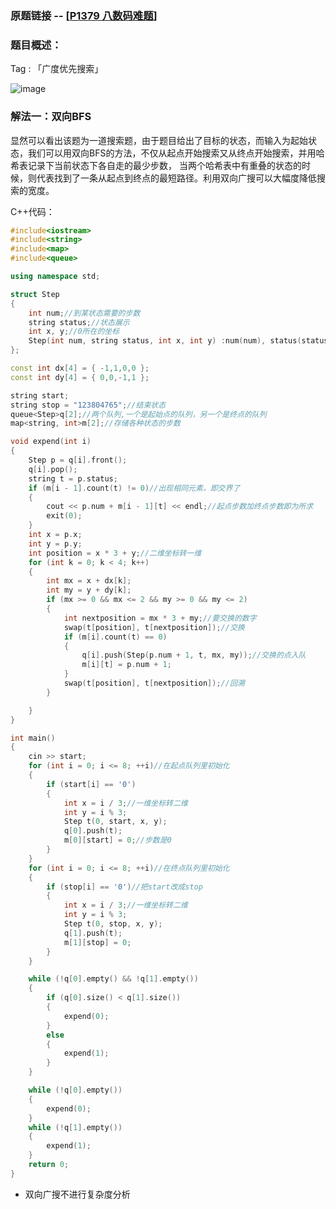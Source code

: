 ### 原题链接 -- [[P1379 八数码难题](https://www.luogu.com.cn/problem/P1379)]

### 题目概述：
Tag : 「广度优先搜索」

![image](https://user-images.githubusercontent.com/99656524/230010711-82af737f-a27d-478b-b75e-3be50a4bba80.png)

### 解法一：双向BFS
显然可以看出该题为一道搜索题，由于题目给出了目标的状态，而输入为起始状态，我们可以用双向BFS的方法，不仅从起点开始搜索又从终点开始搜索，并用哈希表记录下当前状态下各自走的最少步数，
当两个哈希表中有重叠的状态的时候，则代表找到了一条从起点到终点的最短路径。利用双向广搜可以大幅度降低搜索的宽度。

C++代码：
```cpp
#include<iostream>
#include<string>
#include<map>
#include<queue>

using namespace std;

struct Step
{
	int num;//到某状态需要的步数
	string status;//状态展示
	int x, y;//0所在的坐标
	Step(int num, string status, int x, int y) :num(num), status(status), x(x), y(y) {}
};

const int dx[4] = { -1,1,0,0 };
const int dy[4] = { 0,0,-1,1 };

string start;
string stop = "123804765";//结束状态
queue<Step>q[2];//两个队列,一个是起始点的队列，另一个是终点的队列
map<string, int>m[2];//存储各种状态的步数

void expend(int i)
{
	Step p = q[i].front();
	q[i].pop();
	string t = p.status;
	if (m[i - 1].count(t) != 0)//出现相同元素，即交界了
	{
		cout << p.num + m[i - 1][t] << endl;//起点步数加终点步数即为所求
		exit(0);
	}
	int x = p.x;
	int y = p.y;
	int position = x * 3 + y;//二维坐标转一维
	for (int k = 0; k < 4; k++)
	{
		int mx = x + dx[k];
		int my = y + dy[k];
		if (mx >= 0 && mx <= 2 && my >= 0 && my <= 2)
		{
			int nextposition = mx * 3 + my;//要交换的数字
			swap(t[position], t[nextposition]);//交换
			if (m[i].count(t) == 0)
			{
				q[i].push(Step(p.num + 1, t, mx, my));//交换的点入队
				m[i][t] = p.num + 1;
			}
			swap(t[position], t[nextposition]);//回溯
		}

	}
}

int main()
{
	cin >> start;
	for (int i = 0; i <= 8; ++i)//在起点队列里初始化	
	{
		if (start[i] == '0')
		{
			int x = i / 3;//一维坐标转二维
			int y = i % 3;
			Step t(0, start, x, y);
			q[0].push(t);
			m[0][start] = 0;//步数是0
		}
	}
	for (int i = 0; i <= 8; ++i)//在终点队列里初始化
	{
		if (stop[i] == '0')//把start改成stop
		{
			int x = i / 3;//一维坐标转二维
			int y = i % 3;
			Step t(0, stop, x, y);
			q[1].push(t);
			m[1][stop] = 0;
		}
	}

	while (!q[0].empty() && !q[1].empty())
	{
		if (q[0].size() < q[1].size())
		{
			expend(0);
		}
		else
		{
			expend(1);
		}
	}

	while (!q[0].empty())
	{
		expend(0);
	}
	while (!q[1].empty())
	{
		expend(1);
	}
	return 0;
}

```
* 双向广搜不进行复杂度分析
